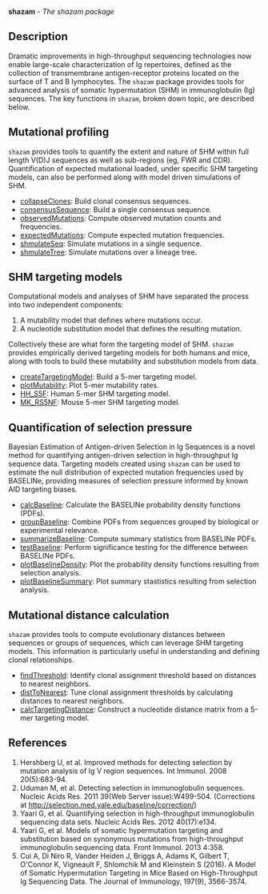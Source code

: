 **shazam** - *The shazam package*

Description
--------------------

Dramatic improvements in high-throughput sequencing technologies now enable 
large-scale characterization of Ig repertoires, defined as the collection of transmembrane 
antigen-receptor proteins located on the surface of T and B lymphocytes. The `shazam`
package provides tools for advanced analysis of somatic hypermutation (SHM) in
immunoglobulin (Ig) sequences. The key functions in `shazam`, broken down topic, are 
described below.






Mutational profiling
-------------------


`shazam` provides tools to quantify the extent and nature of SHM within
full length V(D)J sequences as well as sub-regions (eg, FWR and CDR).
Quantification of expected mutational loaded, under specific SHM targeting 
models, can also be performed along with model driven simulations of SHM.


+ [collapseClones](collapseClones.md):           Build clonal consensus sequences.
+ [consensusSequence](consensusSequence.md):        Build a single consensus sequence.
+ [observedMutations](observedMutations.md):        Compute observed mutation counts and frequencies.
+ [expectedMutations](expectedMutations.md):        Compute expected mutation frequencies.
+ [shmulateSeq](shmulateSeq.md):              Simulate mutations in a single sequence.
+ [shmulateTree](shmulateTree.md):             Simulate mutations over a lineage tree.



SHM targeting models
-------------------


Computational models and analyses of SHM have separated the process 
into two independent components: 

1. A mutability model that defines where mutations occur.
1. A nucleotide substitution model that defines the resulting mutation.

Collectively these are what form the targeting model of SHM. `shazam` 
provides empirically derived targeting models for both humans and mice,
along with tools to build these mutability and substitution models from data.


+ [createTargetingModel](createTargetingModel.md):     Build a 5-mer targeting model.
+ [plotMutability](plotMutability.md):           Plot 5-mer mutability rates.
+ [HH_S5F](HH_S5F.md):                   Human 5-mer SHM targeting model.
+ [MK_RS5NF](MK_RS5NF.md):                 Mouse 5-mer SHM targeting model.



Quantification of selection pressure
-------------------


Bayesian Estimation of Antigen-driven Selection in Ig Sequences is a 
novel method for quantifying antigen-driven selection in high-throughput
Ig sequence data. Targeting models created using `shazam` can be used 
to estimate the null distribution of expected mutation frequencies used
by BASELINe, providing measures of selection pressure informed by known 
AID targeting biases.


+ [calcBaseline](calcBaseline.md):             Calculate the BASELINe probability
density functions (PDFs).
+ [groupBaseline](groupBaseline.md):            Combine PDFs from sequences grouped
by biological or experimental relevance.
+ [summarizeBaseline](summarizeBaseline.md):        Compute summary statistics from BASELINe PDFs.
+ [testBaseline](testBaseline.md):             Perform significance testing for the difference
between BASELINe PDFs.
+ [plotBaselineDensity](plotBaselineDensity.md):      Plot the probability density functions
resulting from selection analysis.
+ [plotBaselineSummary](plotBaselineSummary.md):      Plot summary stastistics resulting from 
selection analysis.



Mutational distance calculation
-------------------


`shazam` provides tools to compute evolutionary distances between 
sequences or groups of sequences, which can leverage SHM targeting 
models. This information is particularly useful in understanding and 
defining clonal relationships.


+ [findThreshold](findThreshold.md):            Identify clonal assignment threshold based on 
distances to nearest neighbors.
+ [distToNearest](distToNearest.md):            Tune clonal assignment thresholds by calculating 
distances to nearest neighbors.
+ [calcTargetingDistance](calcTargetingDistance.md):    Construct a nucleotide distance matrix from a 
5-mer targeting model.



References
-------------------


1. Hershberg U, et al. Improved methods for detecting selection by mutation 
analysis of Ig V region sequences. 
Int Immunol. 2008 20(5):683-94.
1. Uduman M, et al. Detecting selection in immunoglobulin sequences. 
Nucleic Acids Res. 2011 39(Web Server issue):W499-504. (Corrections at 
http://selection.med.yale.edu/baseline/correction/) 
1. Yaari G, et al. Quantifying selection in high-throughput immunoglobulin 
sequencing data sets. 
Nucleic Acids Res. 2012 40(17):e134.
1. Yaari G, et al. Models of somatic hypermutation targeting and substitution based 
on synonymous mutations from high-throughput immunoglobulin sequencing data. 
Front Immunol. 2013 4:358.
1. Cui A, Di Niro R, Vander Heiden J, Briggs A, Adams K, Gilbert T, O'Connor K,
Vigneault F, Shlomchik M and Kleinstein S (2016). A Model of Somatic Hypermutation 
Targeting in Mice Based on High-Throughput Ig Sequencing Data. The Journal of 
Immunology, 197(9), 3566-3574.
 









